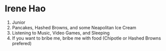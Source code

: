 # Irene Hao

1. Junior
2. Pancakes, Hashed Browns, and some Neapolitan Ice Cream
3. Listening to Music, Video Games, and Sleeping
4. If you want to bribe me, bribe me with food (Chipotle or Hashed Browns prefered)
